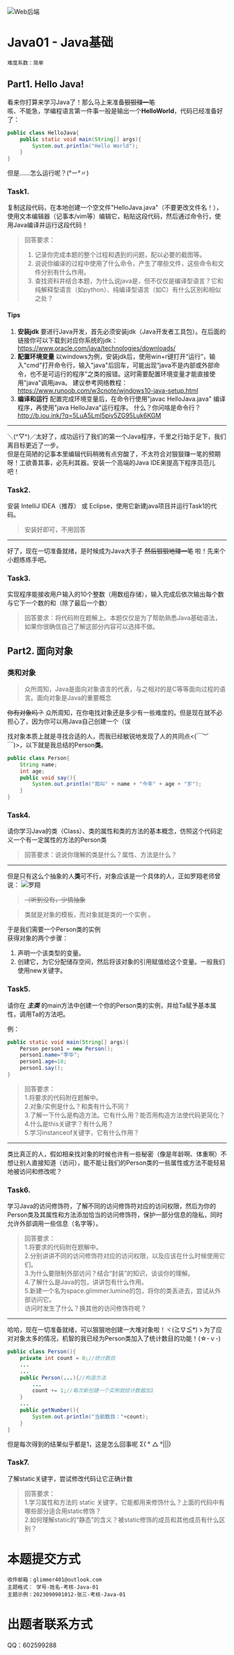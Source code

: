![Web后端](https://pic.imgdb.cn/item/64fdbcf1661c6c8e543bdfd9.png)
# Java01 - Java基础 #
    难度系数：简单

## Part1. Hello Java! ##
看来你打算来学习Java了！那么马上来准备~~狠狠赚一笔~~<br/>
咳、不能急，学编程语言第一件事一般是输出一个**HelloWorld**，代码已经准备好了：
```Java
public class HelloJava{
    public static void main(String[] args){
        System.out.println("Hello World");
    }
}
```
但是……怎么运行呢？(°ー°〃)
### Task1. ###
复制这段代码，在本地创建一个空文件"HelloJava.java"（不要更改文件名！），使用文本编辑器（记事本/vim等）编辑它，粘贴这段代码，然后通过命令行，使用Java编译并运行这段代码！

>回答要求：<br/>
>1. 记录你完成本题的整个过程和遇到的问题，配以必要的截图等。<br/>
>2. 说说你编译的过程中使用了什么命令，产生了哪些文件，这些命令和文件分别有什么作用。<br/>
>3. 查找资料并结合本题，为什么说java是，但不仅仅是编译型语言？它和纯解释型语言（如python）、纯编译型语言（如C）有什么区别和相似之处？<br/>

#### Tips ####
1. **安装jdk** 要进行Java开发，首先必须安装jdk（Java开发者工具包）。在后面的链接你可以下载到对应你系统的jdk：https://www.oracle.com/java/technologies/downloads/
2. **配置环境变量** 以windows为例，安装jdk后，使用win+r键打开“运行”，输入"cmd"打开命令行，输入"java"后回车，可能出现“java不是内部或外部命令，也不是可运行的程序”之类的报错。这时需要配置环境变量才能直接使用"java"调用java。 建议参考网络教程：https://www.runoob.com/w3cnote/windows10-java-setup.html
3. **编译和运行** 配置完成环境变量后，在命令行使用"javac HelloJava.java" 编译程序，再使用"java HelloJava"运行程序。 什么？你问啥是命令行？http://b.iou.ink/?q=5LuA5LmI5piv5ZG95Luk6KGM
---------
＼(^▽^)／太好了，成功运行了我们的第一个Java程序，千里之行始于足下，我们离目标更近了一步。<br/>
但是在简陋的记事本里编辑代码稍微有点穷酸了，不太符合对狠狠赚一笔的预期呀！工欲善其事，必先利其器。安装一个高端的Java IDE来提高下程序员范儿吧！

### Task2. ###
安装 IntelliJ IDEA（推荐） 或 Eclipse，使用它新建java项目并运行Task1的代码。

>安装好即可，不用回答
--------
好了，现在一切准备就绪，是时候成为Java大手子 ~~然后狠狠地赚一笔~~ 啦！先来个小题练练手吧。
### Task3. ###
实现程序能接收用户输入的10个整数（用数组存储），输入完成后依次输出每个数与它下一个数的和（除了最后一个数）

>回答要求：将代码附在题解上。本题仅仅是为了帮助熟悉Java基础语法，如果你很确信自己了解这部分内容可以选择不做。
## Part2. 面向对象 ##

### 类和对象 ###
>众所周知，Java是面向对象语言的代表，与之相对的是C等等面向过程的语言。面向对象是Java的重要概念

~~你有对象吗？~~ 众所周知，在你电找对象还是多少有一些难度的。但是现在就不必担心了，因为你可以用Java自己创建一个（误

找对象本质上就是寻找合适的人，而我已经敏锐地发现了人的共同点<(￣︶￣)>，以下就是我总结的Person**类**。

```Java
public class Person{
    String name;
    int age;
    public void say(){
        System.out.println("我叫" + name + "今年" + age + "岁");
    }
}
```
### Task4. ###
请你学习Java的类（Class）、类的属性和类的方法的基本概念，仿照这个代码定义一个有一定属性的方法的Person类

>回答要求：说说你理解的类是什么？属性、方法是什么？
---------
但是只有这么个抽象的人**类**可不行，对象应该是一个具体的人，正如罗翔老师曾说：
![罗翔](https://pic.imgdb.cn/item/64fdb96a661c6c8e543b71ce.jpg)

>~~（听到没有，少搞抽象~~

>类就是对象的模板，而对象就是类的一个实例 。

于是我们需要一个Person类的实例<br/>
获得对象的两个步骤：

1. 声明一个该类型的变量。
2. 创建它，为它分配储存空间，然后将该对象的引用赋值给这个变量。一般我们使用new关键字。

### Task5. ###

请你在 ***主类*** 的main方法中创建一个你的Person类的实例，并给Ta赋予基本属性，调用Ta的方法吧。

例：
```Java
public static void main(String[] args){
    Person person1 = new Person();
    person1.name="李华";
    person1.age=18;
    person1.say();
}
```
>回答要求：<br/>
>1.将要求的代码附在题解中。<br/>
>2.对象/实例是什么？和类有什么不同？<br/>
>3.了解一下什么是构造方法。它有什么用？能否用构造方法使代码更简化？<br/>
>4.什么是this关键字？有什么用？<br/>
>5.学习instanceof关键字，它有什么作用？
-------
类比真正的人，假如相亲找对象的时候也许有一些秘密（像是年龄啊、体重啊）不想让别人直接知道（访问），能不能让我们的Person类的一些属性或方法不能轻易地被访问和修改呢？

### Task6. ###
学习Java的访问修饰符，了解不同的访问修饰符对应的访问权限，然后为你的Person类及其属性和方法添加恰当的访问修饰符，保护一部分信息的隐私，同时允许外部调用一些信息（名字等）。

>回答要求：<br/>
>1.将要求的代码附在题解中。<br/>
>2.分别讲讲不同的访问修饰符对应的访问权限，以及应该在什么时候使用它们。<br/>
>3.为什么要限制外部访问？结合“封装”的知识，谈谈你的理解。<br/>
>4.了解什么是Java的包，讲讲包有什么作用。<br/>
>5.新建一个名为space.glimmer.lumine的包，将你的类丢进去，尝试从外部访问它。<br/>
>访问时发生了什么？换其他的访问修饰符呢？
---------
哈哈，现在一切准备就绪，可以狠狠地创建一大堆对象啦！ヾ(≧∇≦*)ゝ为了应对对象太多的情况，机智的我已经为Person类加入了统计数目的功能！(☆-ｖ-)

```Java
public class Person(){
    private int count = 0;//统计数目
    ...
    ...
    public Person(...){//构造方法
        ...
        count += 1;//每次新创建一个实例就给计数器加1
    }
    ...
    public getNumber(){
        System.out.println("当前数目："+count);
    }
}
```
但是每次得到的结果似乎都是1，这是怎么回事呢 Σ( ° △ °|||)

### Task7. ###
了解static关键字，尝试修改代码让它正确计数

>回答要求：<br/>
>1.学习属性和方法的 static 关键字，它能都用来修饰什么？上面的代码中有哪些部分适合用static修饰？<br/>
>2.如何理解static的“静态”的含义？被static修饰的成员和其他成员有什么区别？<br/>


# 本题提交方式 #
    收件邮箱：glimmer401@outlook.com
    主题格式： 学号-姓名-考核-Java-01
    主题示例：2023090901012-张三-考核-Java-01

# 出题者联系方式 #
QQ：602599288
